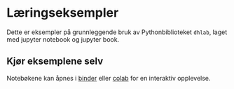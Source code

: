 # Læringseksempler

Dette er eksempler på grunnleggende bruk av Pythonbiblioteket `dhlab`, laget med jupyter notebook og jupyter book.  

## Kjør eksemplene selv

Notebøkene kan åpnes i [binder](https://mybinder.org/v2/gh/nationallibraryofnorway/digital_tekstanalyse/main) eller [colab](https://colab.research.google.com/github/NationalLibraryOfNorway/digital_tekstanalyse) for en interaktiv opplevelse.
